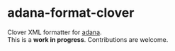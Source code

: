 # adana-format-clover

Clover XML formatter for [adana].  
This is a **work in progress**. Contributions are welcome.

[adana]: https://github.com/adana-coverage/babel-plugin-transform-adana
